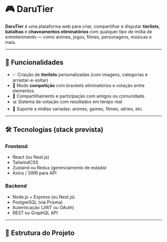 # 🎮 DaruTier

**DaruTier** é uma plataforma web para criar, compartilhar e disputar **tierlists**, **batalhas** e **chaveamentos eliminatórios** com qualquer tipo de mídia de entretenimento — como animes, jogos, filmes, personagens, músicas e mais.

---

## 🌟 Funcionalidades

- ✅ Criação de **tierlists** personalizadas (com imagens, categorias e arrastar-e-soltar)
- 🥇 Modo **competição** com brackets eliminatórios e votação entre elementos
- 👥 Compartilhamento e participação com amigos ou comunidade
- 📊 Sistema de votação com resultados em tempo real
- 🧠 Suporte a mídias variadas: animes, games, filmes, séries, etc.

---

## 🛠️ Tecnologias (stack prevista)

### Frontend
- React (ou Next.js)
- TailwindCSS
- Zustand ou Redux (gerenciamento de estado)
- Axios / SWR para API

### Backend
- Node.js + Express (ou Nest.js)
- PostgreSQL (via Prisma)
- Autenticação (JWT ou OAuth)
- REST ou GraphQL API

---

## 📁 Estrutura do Projeto

